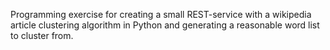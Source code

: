 Programming exercise for creating a small REST-service with a wikipedia article clustering algorithm in Python and generating a reasonable word list to cluster from.
